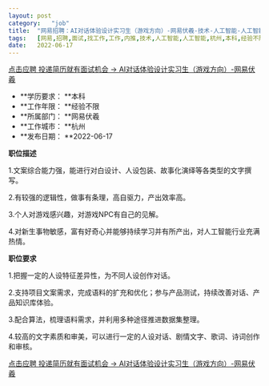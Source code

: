 ```yaml
---
layout:	post
category:	"job"
title:	"网易招聘：AI对话体验设计实习生（游戏方向）-网易伏羲-技术-人工智能-人工智能-杭州本科经验不限"
tags:	[网易,招聘,面试,找工作,工作,内推,技术,人工智能,人工智能,杭州,本科,经验不限]
date:	2022-06-17
---
```


[点击应聘 投递简历就有面试机会 ->  AI对话体验设计实习生（游戏方向）-网易伏羲](http://mobile.bole.netease.com/bole/boleDetail?id=40958&employeeId=346f03c3cda5f04c&key=all)



- **学历要求： **本科
- **工作年限： **经验不限
- **所属部门： **网易伏羲
- **工作城市： **杭州
- **发布日期： **2022-06-17



**职位描述**

1.文案综合能力强，能进行对白设计、人设包装、故事化演绎等各类型的文字撰写。

2.有较强的逻辑性，做事有条理，高自驱力，产出效率高。

3.个人对游戏感兴趣，对游戏NPC有自己的见解。

4.对新生事物敏感，富有好奇心并能够持续学习并有所产出，对人工智能行业充满热情。



**职位要求**

1.把握一定的人设特征差异性，为不同人设创作对话。

2.支持项目文案需求，完成语料的扩充和优化；参与产品测试，持续改善对话、产品知识库体验。

3.配合算法，梳理语料需求，并利用多种途径推进数据集整理。

4.较高的文字素质和审美，可以进行一定的人设对话、剧情文字、歌词、诗词创作和审核。



[点击应聘 投递简历就有面试机会 ->  AI对话体验设计实习生（游戏方向）-网易伏羲](http://mobile.bole.netease.com/bole/boleDetail?id=40958&employeeId=346f03c3cda5f04c&key=all)